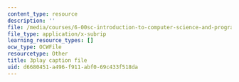 ```yaml
---
content_type: resource
description: ''
file: /media/courses/6-00sc-introduction-to-computer-science-and-programming-spring-2011/d6680451a496f911abf069c433f518da_bX3jvD7XFPs.srt
file_type: application/x-subrip
learning_resource_types: []
ocw_type: OCWFile
resourcetype: Other
title: 3play caption file
uid: d6680451-a496-f911-abf0-69c433f518da
---
```

